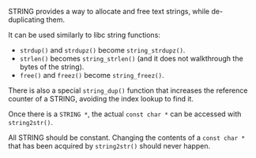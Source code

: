 

STRING provides a way to allocate and free text strings, while de-duplicating them.

It can be used similarly to libc string functions:

 - `strdup()` and `strdupz()` become `string_strdupz()`.
 - `strlen()` becomes `string_strlen()` (and it does not walkthrough the bytes of the string).
 - `free()` and `freez()` become `string_freez()`.

There is also a special `string_dup()` function that increases the reference counter of a STRING, avoiding the
index lookup to find it.

Once there is a `STRING *`, the actual `const char *` can be accessed with `string2str()`.

All STRING should be constant. Changing the contents of a `const char *` that has been acquired by `string2str()` should never happen. 
